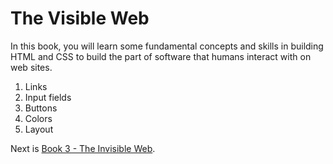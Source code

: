 # The Visible Web

In this book, you will learn some fundamental concepts and skills in building HTML and CSS to build the part of software that humans interact with on web sites.

1. Links
1. Input fields
1. Buttons
1. Colors
1. Layout

Next is [Book 3 - The Invisible Web](../book-3-the-invisible-web/README.md).
